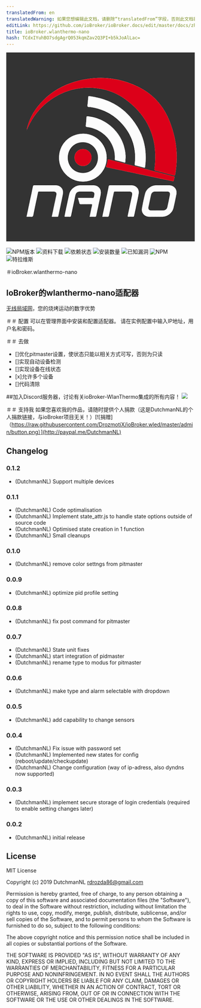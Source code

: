 ```yaml
---
translatedFrom: en
translatedWarning: 如果您想编辑此文档，请删除“translatedFrom”字段，否则此文档将再次自动翻译
editLink: https://github.com/ioBroker/ioBroker.docs/edit/master/docs/zh-cn/adapterref/iobroker.wlanthermo-nano/README.md
title: ioBroker.wlanthermo-nano
hash: TCdxIYuhBO7sdgAgrQ053kqmZav2Q3PI+b5kJoAlLac=
---
```

![标识](../../../en/adapterref/iobroker.wlanthermo-nano/admin/wlanthermo-nano.png)

![NPM版本](http://img.shields.io/npm/v/iobroker.wlanthermo-nano.svg)
![资料下载](https://img.shields.io/npm/dm/iobroker.wlanthermo-nano.svg)
![依赖状态](https://img.shields.io/david/DrozmotiX/iobroker.wlanthermo-nano.svg)
![安装数量](http://iobroker.live/badges/wlanthermo-nano-stable.svg)
![已知漏洞](https://snyk.io/test/github/DrozmotiX/ioBroker.wlanthermo-nano/badge.svg)
![NPM](https://nodei.co/npm/iobroker.wlanthermo-nano.png?downloads=true)
![特拉维斯](http://img.shields.io/travis/DrozmotiX/ioBroker.wlanthermo-nano/master.svg)

＃ioBroker.wlanthermo-nano
## IoBroker的wlanthermo-nano适配器
[无线局域网](https://github.com/WLANThermo-nano/WLANThermo_nano_Software/wiki "WLANThermo Nano")，您的烧烤运动的数字优势

＃＃ 配置
可以在管理界面中安装和配置适配器。
请在实例配置中输入IP地址，用户名和密码。

＃＃ 去做
* []优化pitmaster设置，使状态只能以相关方式可写，否则为只读
* []实现自动设备检测
* []实现设备在线状态
* [x]允许多个设备
* []代码清除

##加入Discord服务器，讨论有关ioBroker-WlanThermo集成的所有内容！
<a href="https://discord.gg/cNAeGjJ"><img src="https://discordapp.com/api/guilds/743167951875604501/widget.png?style=banner2" width="25%"></a>

＃＃ 支持我
如果您喜欢我的作品，请随时提供个人捐款（这是DutchmanNL的个人捐款链接，与ioBroker项目无关！）[![捐赠]（https://raw.githubusercontent.com/DrozmotiX/ioBroker.wled/master/admin/button.png）](http://paypal.me/DutchmanNL)

## Changelog

### 0.1.2
* (DutchmanNL) Support multiple devices

### 0.1.1
* (DutchmanNL) Code optimalisation
* (DutchmanNL) Implement state_attr.js to handle state options outside of source code
* (DutchmanNL) Optimised state creation in 1 function
* (DutchmanNL) Small cleanups

### 0.1.0
* (DutchmanNL) remove color settngs from pitmaster

### 0.0.9
* (DutchmanNL) optimize pid profile setting

### 0.0.8
* (DutchmanNL) fix post command for pitmaster

### 0.0.7
* (DutchmanNL) State unit fixes
* (DutchmanNL) start integration of pidmaster
* (DutchmanNL) rename  type  to modus for pitmaster

### 0.0.6
* (DutchmanNL) make type and alarm selectable with dropdown

### 0.0.5
* (DutchmanNL) add  capability to change sensors

### 0.0.4
* (DutchmanNL) Fix issue with password set
* (DutchmanNL) Implemented new states for config (reboot/update/checkupdate)
* (DutchmanNL) Change  configuration (way of ip-adress, also dyndns now supported)

### 0.0.3
* (DutchmanNL) implement secure storage of login credentials (required to enable setting changes later)

### 0.0.2
* (DutchmanNL) initial release

## License
MIT License

Copyright (c) 2019 DutchmanNL <rdrozda86@gmail.com>

Permission is hereby granted, free of charge, to any person obtaining a copy
of this software and associated documentation files (the "Software"), to deal
in the Software without restriction, including without limitation the rights
to use, copy, modify, merge, publish, distribute, sublicense, and/or sell
copies of the Software, and to permit persons to whom the Software is
furnished to do so, subject to the following conditions:

The above copyright notice and this permission notice shall be included in all
copies or substantial portions of the Software.

THE SOFTWARE IS PROVIDED "AS IS", WITHOUT WARRANTY OF ANY KIND, EXPRESS OR
IMPLIED, INCLUDING BUT NOT LIMITED TO THE WARRANTIES OF MERCHANTABILITY,
FITNESS FOR A PARTICULAR PURPOSE AND NONINFRINGEMENT. IN NO EVENT SHALL THE
AUTHORS OR COPYRIGHT HOLDERS BE LIABLE FOR ANY CLAIM, DAMAGES OR OTHER
LIABILITY, WHETHER IN AN ACTION OF CONTRACT, TORT OR OTHERWISE, ARISING FROM,
OUT OF OR IN CONNECTION WITH THE SOFTWARE OR THE USE OR OTHER DEALINGS IN THE
SOFTWARE.